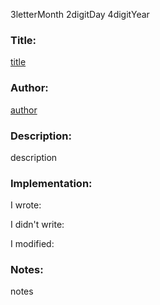 3letterMonth 2digitDay 4digitYear

### Title:

[title](link)

### Author:

[author](link)

### Description:

description

### Implementation:

I wrote:

I didn't write:

I modified:

### Notes:

notes
